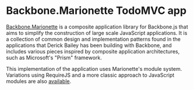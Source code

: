 # Backbone.Marionette TodoMVC app

[Backbone.Marionette](http://marionettejs.com) is a composite application library for Backbone.js that aims to simplify the construction of large scale JavaScript applications. It is a collection of common design and implementation patterns found in the applications that Derick Bailey has been building with Backbone, and includes various pieces inspired by composite application architectures, such as Microsoft's "Prism" framework.

This implementation of the application uses Marionette's module system. Variations using RequireJS and a more classic approach to JavaScript modules are also [available](https://github.com/marionettejs/backbone.marionette/wiki/Projects-and-websites-using-marionette).
